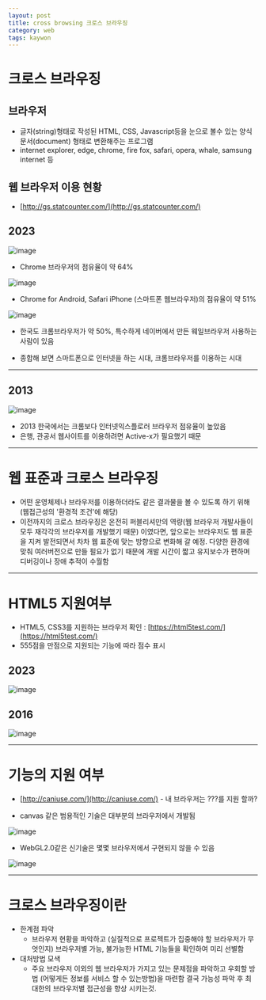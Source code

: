 ```yaml
---
layout: post
title: cross browsing 크로스 브라우징
category: web
tags: kaywon
---
```


# 크로스 브라우징
## 브라우저
* 글자(string)형태로 작성된 HTML, CSS, Javascript등을 눈으로 볼수 있는 양식문서(document) 형태로 변환해주는 프로그램
* internet explorer, edge, chrome, fire fox, safari, opera, whale, samsung internet 등

## 웹 브라우저 이용 현황
* [http://gs.statcounter.com/](http://gs.statcounter.com/)

## 2023
![image](https://github.com/gunug/gunug.github.io/assets/52345276/d875de52-f34b-4f56-a2f5-473026e440a7)
* Chrome 브라우저의 점유율이 약 64%
  
![image](https://github.com/gunug/gunug.github.io/assets/52345276/464e4269-1346-4ff0-ad68-3d17cc21fc8e)
* Chrome for Android, Safari iPhone (스마트폰 웹브라우저)의 점유율이 약 51%

![image](https://github.com/gunug/gunug.github.io/assets/52345276/507fb5db-07cc-4150-8888-bee5db26eced)
* 한국도 크롬브라우저가 약 50%, 특수하게 네이버에서 만든 웨일브라우저 사용하는 사람이 있음

* 종합해 보면 스마트폰으로 인터넷을 하는 시대, 크롬브라우저를 이용하는 시대
  
---

## 2013
![image](https://github.com/gunug/gunug.github.io/assets/52345276/ebd136e4-6dff-4a3f-8400-157f54e71a3c)
* 2013 한국에서는 크롬보다 인터넷익스플로러 브라우저 점유율이 높았음
* 은행, 관공서 웹사이트를 이용하려면 Active-x가 필요했기 때문

---

# 웹 표준과 크로스 브라우징
* 어떤 운영체제나 브라우저를 이용하더라도 같은 결과물을 볼 수 있도록 하기 위해 (웹접근성의 '환경적 조건'에 해당)
* 이전까지의 크로스 브라우징은 온전히 퍼블리셔만의 역량(웹 브라우저 개발사들이 모두 재각각의 브라우저를 개발했기 때문) 이였다면, 앞으로는 브라우저도 웹 표준을 지켜 발전되면서 차차 웹 표준에 맞는 방향으로 변화해 갈 예정. 다양한 환경에 맞춰 여러버전으로 만들 필요가 없기 때문에 개발 시간이 짧고 유지보수가 편하며 디버깅이나 장애 추적이 수월함

---

# HTML5 지원여부
* HTML5, CSS3를 지원하는 브라우저 확인 : [https://html5test.com/](https://html5test.com/)
* 555점을 만점으로 지원되는 기능에 따라 점수 표시
  
## 2023
![image](https://github.com/gunug/gunug.github.io/assets/52345276/73ad8bf1-2341-4176-8c59-0d51586ff544)

## 2016
![image](https://github.com/gunug/gunug.github.io/assets/52345276/d8556f1f-aec5-4d74-a2dc-c91cc786ee19)

---

# 기능의 지원 여부
* [http://caniuse.com/](http://caniuse.com/) - 내 브라우저는 ???를 지원 할까?

* canvas 같은 범용적인 기술은 대부분의 브라우저에서 개발됨

![image](https://github.com/gunug/gunug.github.io/assets/52345276/07a5f5fc-50e1-4b1b-a166-174263b102c6)

* WebGL2.0같은 신기술은 몇몇 브라우저에서 구현되지 않을 수 있음

![image](https://github.com/gunug/gunug.github.io/assets/52345276/3993691a-0467-4c67-b228-166f394443b0)

---

# 크로스 브라우징이란
* 한계점 파악
  * 브라우저 현황을 파악하고 (실질적으로 프로젝트가 집중해야 할 브라우저가 무엇인지) 브라우저별 가능, 불가능한 HTML 기능들을 확인하여 미리 선별함
* 대처방법 모색
  * 주요 브라우저 이외의 웹 브라우저가 가지고 있는 문제점을 파악하고 우회할 방법 (어떻게든 정보를 서비스 할 수 있는방법)을 마련함
결국 가능성 파악 후 최대한의 브라우저별 접근성을 향상 시키는것.
